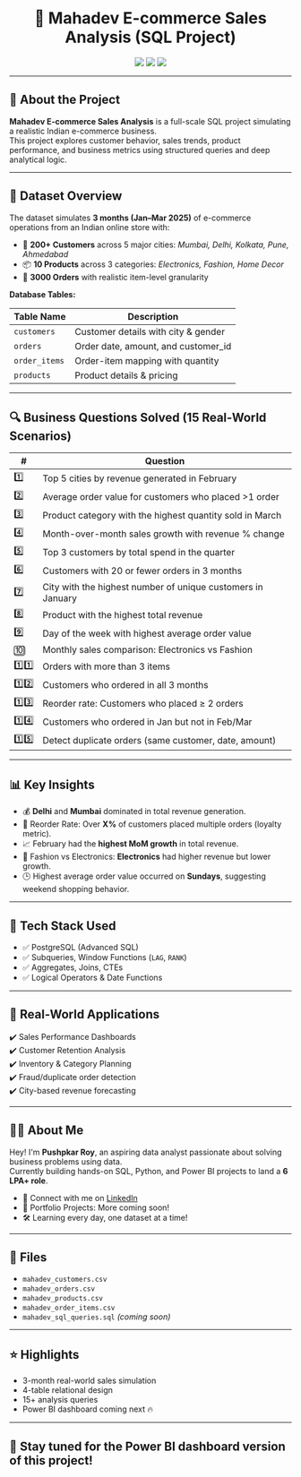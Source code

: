 <h1 align="center">🛒 Mahadev E-commerce Sales Analysis (SQL Project)</h1>

<p align="center">
  <img src="https://img.shields.io/badge/Skill-Level-Intermediate-blue" />
  <img src="https://img.shields.io/badge/Tools-PostgreSQL-lightgrey" />
  <img src="https://img.shields.io/badge/Country-India-orange" />
</p>

---

## 📌 About the Project

**Mahadev E-commerce Sales Analysis** is a full-scale SQL project simulating a realistic Indian e-commerce business.  
This project explores customer behavior, sales trends, product performance, and business metrics using structured queries and deep analytical logic.

---

## 🏪 Dataset Overview

The dataset simulates **3 months (Jan–Mar 2025)** of e-commerce operations from an Indian online store with:

- 🧑 **200+ Customers** across 5 major cities: *Mumbai, Delhi, Kolkata, Pune, Ahmedabad*
- 📦 **10 Products** across 3 categories: *Electronics, Fashion, Home Decor*
- 📄 **3000 Orders** with realistic item-level granularity

**Database Tables:**

| Table Name     | Description                          |
|----------------|--------------------------------------|
| `customers`    | Customer details with city & gender |
| `orders`       | Order date, amount, and customer_id |
| `order_items`  | Order-item mapping with quantity     |
| `products`     | Product details & pricing           |

---

## 🔍 Business Questions Solved (15 Real-World Scenarios)

| #   | Question                                                                 |
|-----|--------------------------------------------------------------------------|
| 1️⃣ | Top 5 cities by revenue generated in February                            |
| 2️⃣ | Average order value for customers who placed >1 order                   |
| 3️⃣ | Product category with the highest quantity sold in March                |
| 4️⃣ | Month-over-month sales growth with revenue % change                     |
| 5️⃣ | Top 3 customers by total spend in the quarter                           |
| 6️⃣ | Customers with 20 or fewer orders in 3 months                           |
| 7️⃣ | City with the highest number of unique customers in January             |
| 8️⃣ | Product with the highest total revenue                                  |
| 9️⃣ | Day of the week with highest average order value                        |
| 🔟 | Monthly sales comparison: Electronics vs Fashion                         |
| 1️⃣1️⃣ | Orders with more than 3 items                                         |
| 1️⃣2️⃣ | Customers who ordered in all 3 months                                |
| 1️⃣3️⃣ | Reorder rate: Customers who placed ≥ 2 orders                        |
| 1️⃣4️⃣ | Customers who ordered in Jan but not in Feb/Mar                      |
| 1️⃣5️⃣ | Detect duplicate orders (same customer, date, amount)                |

---

## 📊 Key Insights

- 💰 **Delhi** and **Mumbai** dominated in total revenue generation.
- 🔁 Reorder Rate: Over **X%** of customers placed multiple orders (loyalty metric).
- 📈 February had the **highest MoM growth** in total revenue.
- 👕 Fashion vs Electronics: **Electronics** had higher revenue but lower growth.
- 🕒 Highest average order value occurred on **Sundays**, suggesting weekend shopping behavior.

---

## 🚀 Tech Stack Used

- ✅ PostgreSQL (Advanced SQL)
- ✅ Subqueries, Window Functions (`LAG`, `RANK`)
- ✅ Aggregates, Joins, CTEs
- ✅ Logical Operators & Date Functions

---

## 💼 Real-World Applications

✔️ Sales Performance Dashboards  
✔️ Customer Retention Analysis  
✔️ Inventory & Category Planning  
✔️ Fraud/duplicate order detection  
✔️ City-based revenue forecasting

---

## 👨‍💻 About Me

Hey! I'm **Pushpkar Roy**, an aspiring data analyst passionate about solving business problems using data.  
Currently building hands-on SQL, Python, and Power BI projects to land a **6 LPA+ role**.

- 💬 Connect with me on [LinkedIn](#)
- 📁 Portfolio Projects: More coming soon!
- 🛠️ Learning every day, one dataset at a time!

---

## 📂 Files

- `mahadev_customers.csv`
- `mahadev_orders.csv`
- `mahadev_products.csv`
- `mahadev_order_items.csv`
- `mahadev_sql_queries.sql` *(coming soon)*

---

## ⭐ Highlights

- 3-month real-world sales simulation  
- 4-table relational design  
- 15+ analysis queries  
- Power BI dashboard coming next 🔥

---

## 📌 Stay tuned for the **Power BI dashboard version** of this project!
